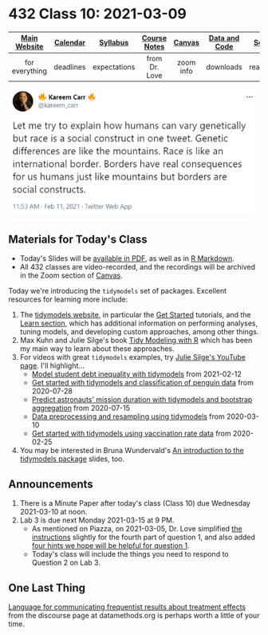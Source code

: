 # 432 Class 10: 2021-03-09

[Main Website](https://thomaselove.github.io/432/) | [Calendar](https://thomaselove.github.io/432/calendar.html) | [Syllabus](https://thomaselove.github.io/432-2021-syllabus/) | [Course Notes](https://thomaselove.github.io/432-notes/) | [Canvas](https://canvas.case.edu) | [Data and Code](https://github.com/THOMASELOVE/432-data) | [Sources](https://github.com/THOMASELOVE/432-2021/edit/master/references) | [Contact Us](https://thomaselove.github.io/432/contact.html)
:-----------: | :--------------: | :----------: | :---------: | :-------------: | :-----------: | :------------: | :-------------:
for everything | deadlines | expectations | from Dr. Love | zoom info | downloads | read/watch | need help?

![](https://github.com/THOMASELOVE/432-2021/blob/master/classes/class10/figures/carr_tw.png)

## Materials for Today's Class

- Today's Slides will be [available in PDF](https://github.com/THOMASELOVE/432-2021/blob/master/classes/class10/432_2021_slides10.pdf), as well as in [R Markdown](https://github.com/THOMASELOVE/432-2021/blob/master/classes/class10/432_2021_slides10.Rmd).
- All 432 classes are video-recorded, and the recordings will be archived in the Zoom section of [Canvas](https://canvas.case.edu).

Today we're introducing the `tidymodels` set of packages. Excellent resources for learning more include:

1. The [tidymodels website](https://www.tidymodels.org/), in particular the [Get Started](https://www.tidymodels.org/start/) tutorials, and the [Learn section](https://www.tidymodels.org/learn/), which has additional information on performing analyses, tuning models, and developing custom approaches, among other things.
2. Max Kuhn and Julie Silge's book [Tidy Modeling with R](https://www.tmwr.org/) which has been my main way to learn about these approaches.
3. For videos with great `tidymodels` examples, try [Julie Silge's YouTube page](https://www.youtube.com/c/JuliaSilge/videos). I'll highlight...
    - [Model student debt inequality with tidymodels](https://www.youtube.com/watch?v=4ayOjlRv8bA) from 2021-02-12
    - [Get started with tidymodels and classification of penguin data](https://www.youtube.com/watch?v=z57i2GVcdww) from 2020-07-28
    - [Predict astronauts' mission duration with tidymodels and bootstrap aggregation](https://www.youtube.com/watch?v=rzfTA3xi-W0) from 2020-07-15
    - [Data preprocessing and resampling using tidymodels](https://www.youtube.com/watch?v=s3TkvZM60iU) from 2020-03-10
    - [Get started with tidymodels using vaccination rate data](https://www.youtube.com/watch?v=E2Ld3QdXYZo) from 2020-02-25
4. You may be interested in Bruna Wundervald's [An introduction to the tidymodels package](http://brunaw.com/tidymodels-webinar/slides/slides.html#1) slides, too.

## Announcements

1. There is a Minute Paper after today's class (Class 10) due Wednesday 2021-03-10 at noon.
2. Lab 3 is due next Monday 2021-03-15 at 9 PM.
    - As mentioned on Piazza, on 2021-03-05, Dr. Love simplified [the instructions](https://github.com/THOMASELOVE/432-2021/blob/master/labs/lab03/lab03_instructions.md) slightly for the fourth part of question 1, and also added [four hints we hope will be helpful for question 1](https://github.com/THOMASELOVE/432-2021/blob/master/labs/lab03/lab03_instructions.md#four-hints-for-question-1).
    - Today's class will include the things you need to respond to Question 2 on Lab 3.

## One Last Thing

[Language for communicating frequentist results about treatment effects](https://discourse.datamethods.org/t/language-for-communicating-frequentist-results-about-treatment-effects/934) from the discourse page at datamethods.org is perhaps worth a little of your time.
